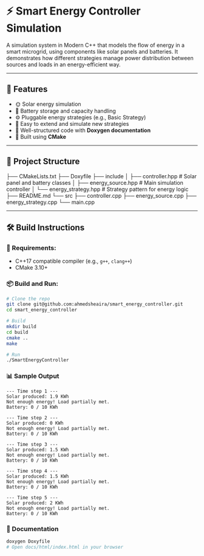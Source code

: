 # ⚡ Smart Energy Controller Simulation

A simulation system in Modern C++ that models the flow of energy in a smart microgrid, using components like solar panels and batteries. It demonstrates how different strategies manage power distribution between sources and loads in an energy-efficient way.

---

## 🚀 Features

- 🌞 Solar energy simulation
- 🔋 Battery storage and capacity handling
- ⚙️ Pluggable energy strategies (e.g., Basic Strategy)
- 🧪 Easy to extend and simulate new strategies
- 📄 Well-structured code with **Doxygen documentation**
- 🧱 Built using **CMake**

---

## 📂 Project Structure

├── CMakeLists.txt
├── Doxyfile
├── include
│   ├── controller.hpp      # Solar panel and battery classes
│   ├── energy_source.hpp   # Main simulation controller
│   └── energy_strategy.hpp # Strategy pattern for energy logic
├── README.md
└── src
    ├── controller.cpp
    ├── energy_source.cpp
    ├── energy_strategy.cpp
    └── main.cpp

---

## 🛠️ Build Instructions

### 🔧 Requirements:
- C++17 compatible compiler (e.g., `g++`, `clang++`)
- CMake 3.10+

### 📦 Build and Run:

```bash
# Clone the repo
git clone git@github.com:ahmedsheaira/smart_energy_controller.git
cd smart_energy_controller

# Build
mkdir build
cd build
cmake ..
make

# Run
./SmartEnergyController
```

### 📊 Sample Output

```text
--- Time step 1 ---
Solar produced: 1.9 KWh
Not enough energy! Load partially met.
Battery: 0 / 10 KWh

--- Time step 2 ---
Solar produced: 0 KWh
Not enough energy! Load partially met.
Battery: 0 / 10 KWh

--- Time step 3 ---
Solar produced: 1.5 KWh
Not enough energy! Load partially met.
Battery: 0 / 10 KWh

--- Time step 4 ---
Solar produced: 1.5 KWh
Not enough energy! Load partially met.
Battery: 0 / 10 KWh

--- Time step 5 ---
Solar produced: 2 KWh
Not enough energy! Load partially met.
Battery: 0 / 10 KWh
```

### 📘 Documentation

```bash
doxygen Doxyfile
# Open docs/html/index.html in your browser
```
